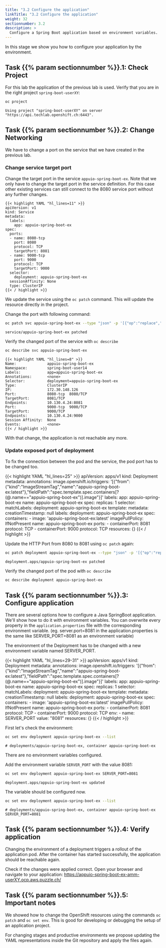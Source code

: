 ```yaml
---
title: "3.2 Configure the application"
linkTitle: "3.2 Configure the application"
weight: 32
sectionnumber: 3.2
description: >
  Configure a Spring Boot application based on environment variables.
---
```


In this stage we show you how to configure your application by the environment.


## Task {{% param sectionnumber %}}.1: Check Project

For this lab the application of the previous lab is used.
Verify that you are in the right project `spring-boot-userXY`:

```bash
oc project
```

```
Using project "spring-boot-userXY" on server "https://api.techlab.openshift.ch:6443".
```


## Task {{% param sectionnumber %}}.2: Change Networking

We have to change a port on the service that we have created in the previous lab.


### Change service target port

Change the target port in the service `appuio-spring-boot-ex`. Note that we only have to change the target port in the service definition. For this case other existing services can still connect to the 8080 service port without any further changes.

```
{{< highlight YAML "hl_lines=11" >}}
apiVersion: v1
kind: Service
metadata:
  labels:
    app: appuio-spring-boot-ex
spec:
  ports:
  - name: 8080-tcp
    port: 8080
    protocol: TCP
    targetPort: 8081
  - name: 9000-tcp
    port: 9000
    protocol: TCP
    targetPort: 9000
  selector:
    deployment: appuio-spring-boot-ex
  sessionAffinity: None
  type: ClusterIP
{{< / highlight >}}
```

We update the service using the `oc patch` command. This will update the resource directly in the project.

Change the port with following command:

```BASH
oc patch svc appuio-spring-boot-ex --type "json" -p '[{"op":"replace","path":"/spec/ports/0/targetPort","value":8081}]'
```

```
service/appuio-spring-boot-ex patched
```

Verify the changed port of the service with `oc describe`


```BASH
oc describe svc appuio-spring-boot-ex
```

```
{{< highlight YAML "hl_lines=8" >}}
Name:              appuio-spring-boot-ex
Namespace:         spring-boot-user14
Labels:            app=appuio-spring-boot-ex
Annotations:       <none>
Selector:          deployment=appuio-spring-boot-ex
Type:              ClusterIP
IP:                172.30.148.126
Port:              8080-tcp  8080/TCP
TargetPort:        8081/TCP
Endpoints:         10.130.4.24:8081
Port:              9000-tcp  9000/TCP
TargetPort:        9000/TCP
Endpoints:         10.130.4.24:9000
Session Affinity:  None
Events:            <none>
{{< / highlight >}}
```

With that change, the application is not reachable any more.


### Update exposed port of deployment

To fix the connection between the pod and the service, the pod port has to be changed too.

{{< highlight YAML "hl_lines=25" >}}
apiVersion: apps/v1
kind: Deployment
metadata:
  annotations:
    image.openshift.io/triggers: '[{"from":{"kind":"ImageStreamTag","name":"appuio-spring-boot-ex:latest"},"fieldPath":"spec.template.spec.containers[?(@.name==\"appuio-spring-boot-ex\")].image"}]'
  labels:
    app: appuio-spring-boot-ex
  name: appuio-spring-boot-ex
spec:
  replicas: 1
  selector:
    matchLabels:
      deployment: appuio-spring-boot-ex
  template:
    metadata:
      creationTimestamp: null
      labels:
        deployment: appuio-spring-boot-ex
    spec:
      containers:
      - image: 'appuio-spring-boot-ex:latest'
        imagePullPolicy: IfNotPresent
        name: appuio-spring-boot-ex
        ports:
        - containerPort: 8081
          protocol: TCP
        - containerPort: 9000
          protocol: TCP
        resources: {}
{{< / highlight >}}

Update the HTTP Port from 8080 to 8081 using `oc patch` again:

```BASH
oc patch deployment appuio-spring-boot-ex --type "json" -p '[{"op":"replace","path":"/spec/template/spec/containers/0/ports/0/containerPort","value":8081}]'
```

```
deployment.apps/appuio-spring-boot-ex patched
```

Verify the changed port of the pod with `oc describe`


```BASH
oc describe deployment appuio-spring-boot-ex
```


## Task {{% param sectionnumber %}}.3: Configure application

There are several options how to configure a Java SpringBoot application. We'll show how to do it with environment variables. You can overwrite every property in the `application.properties` file with the corresponding environment variable. (eg. server.port=8081 in the application.properties is the same like SERVER_PORT=8081 as an environment variable)

The environment of the Deployment has to be changed with a new environment variable named SERVER_PORT.

{{< highlight YAML "hl_lines=29-31" >}}
apiVersion: apps/v1
kind: Deployment
metadata:
  annotations:
    image.openshift.io/triggers: '[{"from":{"kind":"ImageStreamTag","name":"appuio-spring-boot-ex:latest"},"fieldPath":"spec.template.spec.containers[?(@.name==\"appuio-spring-boot-ex\")].image"}]'
  labels:
    app: appuio-spring-boot-ex
  name: appuio-spring-boot-ex
spec:
  replicas: 1
  selector:
    matchLabels:
      deployment: appuio-spring-boot-ex
  template:
    metadata:
      creationTimestamp: null
      labels:
        deployment: appuio-spring-boot-ex
    spec:
      containers:
      - image: 'appuio-spring-boot-ex:latest'
        imagePullPolicy: IfNotPresent
        name: appuio-spring-boot-ex
        ports:
        - containerPort: 8081
          protocol: TCP
        - containerPort: 9000
          protocol: TCP
        env:
        - name: SERVER_PORT
          value: "8081"
        resources: {}
{{< / highlight >}}

First let's check the environment:

```BASH
oc set env deployment appuio-spring-boot-ex --list
```

```
# deployments/appuio-spring-boot-ex, container appuio-spring-boot-ex
```

There are no environment variables configured.

Add the environment variable `SERVER_PORT` with the value 8081:

```BASH
oc set env deployment appuio-spring-boot-ex SERVER_PORT=8081
```

```
deployment.apps/appuio-spring-boot-ex updated
```

The variable should be configured now.

```BASH
oc set env deployment appuio-spring-boot-ex --list
```

```
# deployments/appuio-spring-boot-ex, container appuio-spring-boot-ex
SERVER_PORT=8081
```


## Task {{% param sectionnumber %}}.4: Verify application

Changing the environment of a deployment triggers a rollout of the application pod.
After the container has started successfully, the application should be reachable again.

Check if the changes were applied correct. Open your browser and navigate to your application:
<https://appuio-spring-boot-ex-amm-userXY.ocp.aws.puzzle.ch/>


## Task {{% param sectionnumber %}}.5: Important notes

We showed how to change the OpenShift resources using the commands `oc patch` and `oc set env`.
This is good for developing or debugging the setup of an application project.

For changing stages and productive environments we propose updating the YAML representations inside the Git repository and apply the files again.
